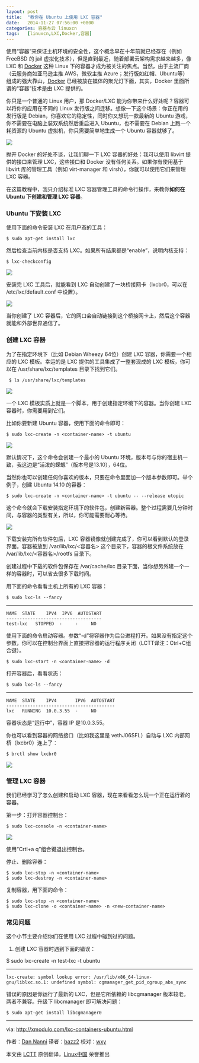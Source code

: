 ```yaml
---
layout: post
title:	"教你在 Ubuntu 上使用 LXC 容器"
date:	2014-11-27 07:56:00 +0800 
categories:	容器与云 linuxcn 
tags:	[linuxcn,LXC,Docker,容器]
---
```



使用“容器”来保证主机环境的安全性，这个概念早在十年前就已经存在（例如 FreeBSD 的 jail 虚拟化技术），但是直到最近，随着部署云架构需求越来越多，像 LXC 和 [Docker](http://xmodulo.com/docker-containers-centos-fedora.html) 这种 Linux 下的容器才成为被关注的焦点。当然，由于主流厂商（云服务商如亚马逊主推 AWS，微软主推 Azure；发行版如红帽、Ubuntu等）组成的强大靠山，[Docker](http://xmodulo.com/manage-linux-containers-docker-ubuntu.html) 已经被放在媒体的聚光灯下面，其实，Docker 里面所谓的“容器”技术是由 LXC 提供的。


你只是一个普通的 Linux 用户，那 Docker/LXC 能为你带来什么好处呢？容器可以将你的应用在不同的 Linux 发行版之间迁移。想像一下这个场景：你正在用的发行版是 Debian，你喜欢它的稳定性，同时你又想玩一款最新的 Ubuntu 游戏，你不需要在电脑上装双系统然后重启进入 Ubuntu，也不需要在 Debian 上跑一个耗资源的 Ubuntu 虚拟机，你只需要简单地生成一个 Ubuntu 容器就够了。


![](/Asserts/Images//attachment/album/201411/26/230112t4t6ujx14zc6o6o6.jpg)


抛开 Docker 的好处不谈，让我们聊一下 LXC 容器的好处：我可以使用 libvirt 提供的接口来管理 LXC，这些接口和 Docker 没有任何关系。如果你有使用基于 libvirt 库的管理工具（例如 virt-manager 和 virsh），你就可以使用它们来管理 LXC 容器。


在这篇教程中，我只介绍标准 LXC 容器管理工具的命令行操作，来教你**如何在 Ubuntu 下创建和管理 LXC 容器**。


### Ubuntu 下安装 LXC


使用下面的命令安装 LXC 在用户态的工具：



```
$ sudo apt-get install lxc

```

然后检查当前内核是否支持 LXC。如果所有结果都是“enable”，说明内核支持：



```
$ lxc-checkconfig 

```

![](/Asserts/Images//attachment/album/201411/26/230118ci6mip9bmjc9wihi.jpg)


安装完 LXC 工具后，就能看到 LXC 自动创建了一块桥接网卡（lxcbr0，可以在 /etc/lxc/default.conf 中设置）。


![](/Asserts/Images//attachment/album/201411/26/230130b4jmv2p2t2z59f2t.jpg)


当你创建了 LXC 容器后，它的网口会自动链接到这个桥接网卡上，然后这个容器就能和外部世界通信了。


### 创建 LXC 容器


为了在指定环境下（比如 Debian Wheezy 64位）创建 LXC 容器，你需要一个相应的 LXC 模板。幸运的是 LXC 提供的工具集成了一整套现成的 LXC 模板，你可以在 /usr/share/lxc/templates 目录下找到它们。



```
 $ ls /usr/share/lxc/templates 

```

![](/Asserts/Images//attachment/album/201411/26/230133h505t4i975za5gd4.jpg)


一个 LXC 模板实质上就是一个脚本，用于创建指定环境下的容器。当你创建 LXC 容器时，你需要用到它们。


比如你要新建 Ubuntu 容器，使用下面的命令即可：



```
$ sudo lxc-create -n <container-name> -t ubuntu 

```

![](/Asserts/Images//attachment/album/201411/26/230140j5yugxxnu4nhgkhc.jpg)


默认情况下，这个命令会创建一个最小的 Ubuntu 环境，版本号与你的宿主机一致，我这边是“活泼的蝾螈”（版本号是13.10），64位。


当然你也可以创建任何你喜欢的版本，只要在命令里面加一个版本参数即可。举个例子，创建 Ubuntu 14.10 的容器：



```
$ sudo lxc-create -n <container-name> -t ubuntu -- --release utopic 

```

这个命令就会下载安装指定环境下的软件包，创建新容器。整个过程需要几分钟时间，与容器的类型有关，所以，你可能需要耐心等待。


![](/Asserts/Images//attachment/album/201411/26/230142f4l7020libbi2b13.jpg)


下载安装完所有软件包后，LXC 容器镜像就创建完成了，你可以看到默认的登录界面。容器被放到 /var/lib/lxc/<容器名> 这个目录下，容器的根文件系统放在 /var/lib/lxc/<容器名>/rootfs 目录下。


创建过程中下载的软件包保存在 /var/cache/lxc 目录下面，当你想另外建一个一样的容器时，可以省去很多下载时间。


用下面的命令看看主机上所有的 LXC 容器：



```
$ sudo lxc-ls --fancy 

```



---



```
NAME  STATE    IPV4  IPV6  AUTOSTART  
------------------------------------
test-lxc   STOPPED  -     -     NO         

```

使用下面的命令启动容器。参数“-d”将容器作为后台进程打开。如果没有指定这个参数，你可以在控制台界面上直接把容器的运行程序关闭（LCTT译注：Ctrl+C组合键）。



```
$ sudo lxc-start -n <container-name> -d 

```

打开容器后，看看状态：



```
$ sudo lxc-ls --fancy 

```



---



```
NAME  STATE    IPV4       IPV6  AUTOSTART  
-----------------------------------------
lxc   RUNNING  10.0.3.55  -     NO         

```

容器状态是“运行中”，容器 IP 是10.0.3.55。


你也可以看到容器的网络接口（比如我这里是 vethJ06SFL）自动与 LXC 内部网桥（lxcbr0）连上了：



```
$ brctl show lxcbr0 

```

![](/Asserts/Images//attachment/album/201411/26/230144mdldjwfe8lmwv08k.jpg)


### 管理 LXC 容器


我们已经学习了怎么创建和启动 LXC 容器，现在来看看怎么玩一个正在运行着的容器。


第一步：打开容器控制台：



```
$ sudo lxc-console -n <container-name> 

```

![](/Asserts/Images//attachment/album/201411/26/230149yyworzksrnywnyvk.jpg)


使用“Crtl+a q”组合键退出控制台。


停止、删除容器：



```
$ sudo lxc-stop -n <container-name>
$ sudo lxc-destroy -n <container-name> 

```

复制容器，用下面的命令：



```
$ sudo lxc-stop -n <container-name>
$ sudo lxc-clone -o <container-name> -n <new-container-name>

```

### 常见问题


这个小节主要介绍你们在使用 LXC 过程中碰到过的问题。


1. 创建 LXC 容器时遇到下面的错误：


$ sudo lxc-create -n test-lxc -t ubuntu



---



```
lxc-create: symbol lookup error: /usr/lib/x86_64-linux-gnu/liblxc.so.1: undefined symbol: cgmanager_get_pid_cgroup_abs_sync

```

错误的原因是你运行了最新的 LXC，但是它所依赖的 libcgmanager 版本较老，两者不兼容。升级下 libcmanager 即可解决问题：



```
$ sudo apt-get install libcgmanager0 

```



---


via: <http://xmodulo.com/lxc-containers-ubuntu.html>


作者：[Dan Nanni](http://xmodulo.com/author/nanni) 译者：[bazz2](https://github.com/bazz2) 校对：[wxy](https://github.com/wxy)


本文由 [LCTT](https://github.com/LCTT/TranslateProject) 原创翻译，[Linux中国](http://linux.cn/) 荣誉推出
